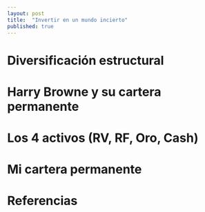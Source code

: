 ```yaml
---
layout: post
title:  "Invertir en un mundo incierto"
published: true
---
```


# Diversificación estructural
# Harry Browne y su cartera permanente
# Los 4 activos (RV, RF, Oro, Cash)
# Mi cartera permanente
# Referencias
